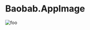 # Baobab.AppImage

![foo](https://github.com/nx-appbuild-hub/Baobab.AppImage//actions/workflows/makefile.yml/badge.svg)
